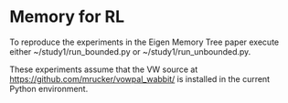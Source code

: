 # Memory for RL

To reproduce the experiments in the Eigen Memory Tree paper execute either ~/study1/run_bounded.py or ~/study1/run_unbounded.py. 

These experiments assume that the VW source at https://github.com/mrucker/vowpal_wabbit/ is installed in the current Python environment.
